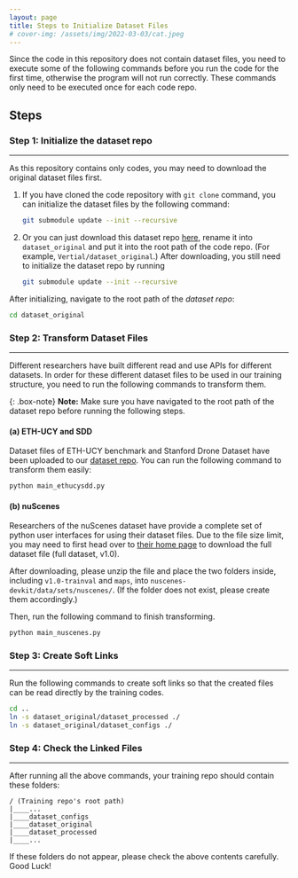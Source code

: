 ```yaml
---
layout: page
title: Steps to Initialize Dataset Files
# cover-img: /assets/img/2022-03-03/cat.jpeg
---
```

<!--
 * @Author: Conghao Wong
 * @Date: 2023-03-21 17:52:21
 * @LastEditors: Conghao Wong
 * @LastEditTime: 2023-04-11 20:48:42
 * @Description: file content
 * @Github: https://cocoon2wong.github.io
 * Copyright 2023 Conghao Wong, All Rights Reserved.
-->

Since the code in this repository does not contain dataset files, you need to execute some of the following commands before you run the code for the first time, otherwise the program will not run correctly.
These commands only need to be executed once for each code repo.

## Steps

### Step 1: Initialize the dataset repo

---

As this repository contains only codes, you may need to download the original dataset files first.

1. If you have cloned the code repository with `git clone` command, you can initialize the dataset files by the following command:

    ```bash
    git submodule update --init --recursive
    ```

2. Or you can just download this dataset repo [here](https://github.com/cocoon2wong/Project-Luna), rename it into `dataset_original` and put it into the root path of the code repo.
    (For example, `Vertial/dataset_original`.)
    After downloading, you still need to initialize the dataset repo by running

    ```bash
    git submodule update --init --recursive
    ```

After initializing, navigate to the root path of the *dataset repo*:

```bash
cd dataset_original
```

### Step 2: Transform Dataset Files

---

Different researchers have built different read and use APIs for different datasets.
In order for these different dataset files to be used in our training structure, you need to run the following commands to transform them.

{: .box-note}
**Note:** Make sure you have navigated to the root path of the dataset repo before running the following steps.

#### (a) ETH-UCY and SDD

Dataset files of ETH-UCY benchmark and Stanford Drone Dataset have been uploaded to our [dataset repo](https://github.com/cocoon2wong/Project-Luna).
You can run the following command to transform them easily:

```bash
python main_ethucysdd.py
```

#### (b) nuScenes

Researchers of the nuScenes dataset have provide a complete set of python user interfaces for using their dataset files.
Due to the file size limit, you may need to first head over to [their home page](https://nuscenes.org/nuscenes) to download the full dataset file (full dataset, v1.0).

After downloading, please unzip the file and place the two folders inside, including `v1.0-trainval` and `maps`, into `nuscenes-devkit/data/sets/nuscenes/`.
(If the folder does not exist, please create them accordingly.)

Then, run the following command to finish transforming.

```bash
python main_nuscenes.py
```

### Step 3: Create Soft Links

---

Run the following commands to create soft links so that the created files can be read directly by the training codes.

```bash
cd ..
ln -s dataset_original/dataset_processed ./
ln -s dataset_original/dataset_configs ./
```

### Step 4: Check the Linked Files

---

After running all the above commands, your training repo should contain these folders:

```
/ (Training repo's root path)
|____...
|____dataset_configs
|____dataset_original
|____dataset_processed
|____...
```

If these folders do not appear, please check the above contents carefully.
Good Luck!
